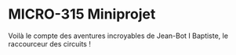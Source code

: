 # MICRO-315 Miniprojet

Voilà le compte des aventures incroyables de Jean-Bot I Baptiste, le raccourceur des circuits !
